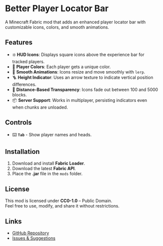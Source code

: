 # Better Player Locator Bar

A Minecraft Fabric mod that adds an enhanced player locator bar with customizable icons, colors, and smooth animations.

## Features
- ❇️ **HUD Icons**: Displays square icons above the experience bar for tracked players.
- 🌈 **Player Colors**: Each player gets a unique color.
- 💫 **Smooth Animations**: Icons resize and move smoothly with `lerp`.
- 🪜 **Height Indicator**: Uses an arrow texture to indicate vertical position differences.
- 📏 **Distance-Based Transparency**: Icons fade out between 100 and 5000 blocks.
- 📦 **Server Support**: Works in multiplayer, persisting indicators even when chunks are unloaded.

## Controls
- ⌨️ **`Tab`** - Show player names and heads.

## Installation
1. Download and install **Fabric Loader**.
2. Download the latest **Fabric API**.
3. Place the **.jar** file in the `mods` folder.

## License
This mod is licensed under **CC0-1.0** – Public Domain.  
Feel free to use, modify, and share it without restrictions.

## Links
- [GitHub Repository](https://github.com/bichal/BetterPlayerLocatorBar)  
- [Issues & Suggestions](https://github.com/bichal/BetterPlayerLocatorBar/issues) 
